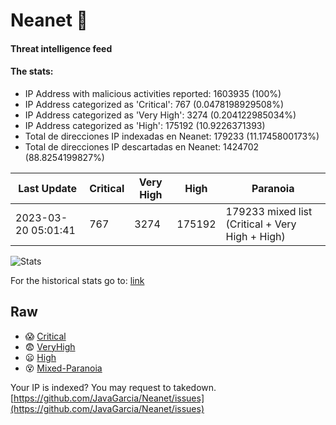# Neanet :hocho:
#### Threat intelligence feed
#### The stats:

- IP Address with malicious activities reported: 1603935 (100%)
- IP Address categorized as 'Critical':  767 (0.0478198929508%)
- IP Address categorized as 'Very High':  3274 (0.204122985034%)
- IP Address categorized as 'High':  175192 (10.9226371393)
- Total de direcciones IP indexadas en Neanet:  179233 (11.1745800173%)
- Total de direcciones IP descartadas en Neanet:  1424702 (88.8254199827%)

| Last Update | Critical | Very High | High | Paranoia |
| --- | --- | --- | --- | --- |
| 2023-03-20 05:01:41 | 767 | 3274 | 175192 | 179233 mixed list (Critical + Very High + High)|

![Stats](https://docs.google.com/spreadsheets/d/e/2PACX-1vSnaNMIXVabIpDJjufMlzH7poXnshF3mgd8Is1g9ytUEzVsP5my4Trn8f-xkoLLQ38xpL3HtmUexLo6/pubchart?oid=501124687&format=image)

For the historical stats go to: [link](/stats.csv)
## Raw
- :scream: [Critical](https://raw.githubusercontent.com/JavaGarcia/Neanet/master/blacklists/neanet_critical.txt)
- :fearful: [VeryHigh](https://raw.githubusercontent.com/JavaGarcia/Neanet/master/blacklists/neanet_veryHigh.txtt)
- :frowning: [High](https://raw.githubusercontent.com/JavaGarcia/Neanet/master/blacklists/neanet_high.txt)
- :dizzy_face: [Mixed-Paranoia](https://raw.githubusercontent.com/JavaGarcia/Neanet/master/blacklists/neanet_all.txt)


Your IP is indexed? You may request to takedown. [https://github.com/JavaGarcia/Neanet/issues](https://github.com/JavaGarcia/Neanet/issues)





































































































































































































































































































































































































































































































































































































































































































































































































































































































































































































































































































































































































































































































































































































































































































































































































































































































































































































































































































































































































































































































































































































































































































































































































































































































































































































































































































































































































































































































































































































































































































































































































































































































































































































































































































































































































































































































































































































































































































































































































































































































































































































































































































































































































































































































































































































































































































































































































































































































































































































































































































































































































































































































































































































































































































































































































































































































































































































































































































































































































































































































































































































































































































































































































































































































































































































































































































































































































































































































































































































































































































































































































































































































































































































































































































































































































































































































































































































































































































































































































































































































































































































































































































































































































































































































































































































































































































































































































































































































































































































































































































































































































































































































































































































































































































































































































































































































































































































































































































































































































































































































































































































